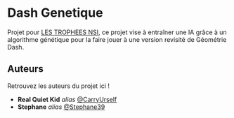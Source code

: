 # Dash Genetique

Projet pour [LES TROPHEES NSI](https://trophees-nsi.fr/),
ce projet vise à entraîner une IA grâce à un algorithme génétique pour la faire jouer à une version revisité de Géométrie Dash.

## Auteurs

Retrouvez les auteurs du projet ici !

- **Real Quiet Kid** _alias_ [@CarryUrself](https://github.com/CarryUrself)
- **Stephane** _alias_ [@Stephane39](https://github.com/Stephane39)
